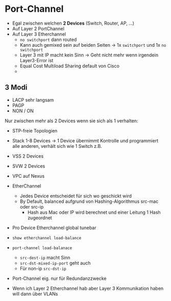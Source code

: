# Port-Channel

* Egal zwischen welchen **2 Devices** (Switch, Router, AP, ...)
* Auf Layer 2 PortChannel
* Auf Layer 3 Etherchannel
  * `no switchport` dann routed
  * Kann auch gemixed sein auf beiden Seiten &rarr; 1x `switchport` und 1x `no switchport` 
  * Layer 3 mit IP macht kein Sinn &rarr; Geht nicht mehr wenn irgendein Layer3-Error ist
  * Equal Cost Multiload Sharing default von Cisco
  * 

## 3 Modi

* LACP sehr langsam
* PAGP
* NON / ON

Nur zwischen mehr als 2 Devices wenn sie sich als 1 verhalten:

* STP-freie Topologien

* Stack 1-8 Devices &rarr; 1 Device übernimmt Kontrolle und programmiert alle anderen, verhält sich wie 1 Switch z.B.
* VSS 2 Devices
* SVW 2 Devices
* VPC auf Nexus



* EtherChannel
  * Jedes Device entscheidet für sich wo geschickt wird
  * By Default, balanced aufgrund von Hashing-Algorithmus src-mac oder src-ip
    * Hash aus Mac oder IP wird berechnet und einer Leitung 1 Hash zugeordnet
* Pro Device Etherchannel global tunebar
* `show etherchannel load-balance`
* `port-channel load-balanace`
  * `src-dest-ip` macht Sinn
  * `src-dst-mixed-ip-port` geht auch
  * Für non-ip `src-dst-ip`
* Port-Channel eig. nur für Redundanzzwecke
* Wenn ich Layer 2 Etherchannel hab aber Layer 3 Kommunikation haben will dann über VLANs